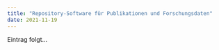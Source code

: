```yaml
---
title: "Repository-Software für Publikationen und Forschungsdaten"
date: 2021-11-19
---
```


Eintrag folgt...

